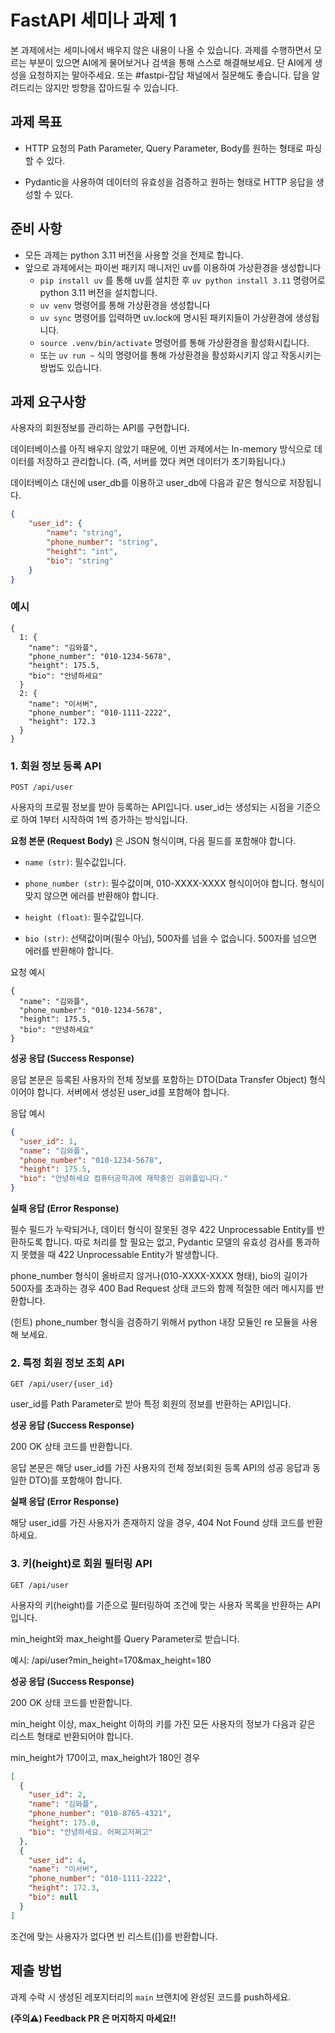 # FastAPI 세미나 과제 1

본 과제에서는 세미나에서 배우지 않은 내용이 나올 수 있습니다. 과제를 수행하면서 모르는 부분이 있으면 AI에게 물어보거나 검색을 통해 스스로 해결해보세요. 단 AI에게 생성을 요청하지는 말아주세요. 또는 #fastpi-잡담 채널에서 질문해도 좋습니다. 답을 알려드리는 않지만 방향을 잡아드릴 수 있습니다.

## 과제 목표

- HTTP 요청의 Path Parameter, Query Parameter, Body를 원하는 형태로 파싱할 수 있다.

- Pydantic을 사용하여 데이터의 유효성을 검증하고 원하는 형태로 HTTP 응답을 생성할 수 있다.

## 준비 사항

- 모든 과제는 python 3.11 버전을 사용할 것을 전제로 합니다.
- 앞으로 과제에서는 파이썬 패키지 매니저인 uv를 이용하여 가상환경을 생성합니다
    - `pip install uv` 를 통해 uv를 설치한 후 `uv python install 3.11` 명령어로 python 3.11 버전을 설치합니다.
    - `uv venv` 명령어를 통해 가상환경을 생성합니다
    - `uv sync` 명령어를 입력하면 uv.lock에 명시된 패키지들이 가상환경에 생성됩니다.
    - `source .venv/bin/activate` 명령어를 통해 가상환경을 활성화시킵니다.
    - 또는 `uv run ~` 식의 명령어를 통해 가상환경을 활성화시키지 않고 작동시키는 방법도 있습니다.

## 과제 요구사항 

사용자의 회원정보를 관리하는 API를 구현합니다.

데이터베이스를 아직 배우지 않았기 때문에, 이번 과제에서는 In-memory 방식으로 데이터를 저장하고 관리합니다. (즉, 서버를 껐다 켜면 데이터가 초기화됩니다.)

데이터베이스 대신에 user_db를 이용하고 user_db에 다음과 같은 형식으로 저장됩니다.

```JSON
{
    "user_id": {
        "name": "string",
        "phone_number": "string",
        "height": "int",
        "bio": "string"
    }
}
```

### 예시
```
{
  1: {
    "name": "김와플",
    "phone_number": "010-1234-5678",
    "height": 175.5,
    "bio": "안녕하세요"
  }
  2: {
    "name": "이서버",
    "phone_number": "010-1111-2222",
    "height": 172.3
  }
}
```

### 1. 회원 정보 등록 API
`POST /api/user`

사용자의 프로필 정보를 받아 등록하는 API입니다. user_id는 생성되는 시점을 기준으로 하여 1부터 시작하여 1씩 증가하는 방식입니다.

**요청 본문 (Request Body)** 은 JSON 형식이며, 다음 필드를 포함해야 합니다.

- `name (str)`: 필수값입니다.

- `phone_number (str)`: 필수값이며, 010-XXXX-XXXX 형식이어야 합니다. 형식이 맞지 않으면 에러를 반환해야 합니다.

- `height (float)`: 필수값입니다.

- `bio (str)`: 선택값이며(필수 아님), 500자를 넘을 수 없습니다. 500자를 넘으면 에러를 반환해야 합니다.

요청 예시
```
{
  "name": "김와플",
  "phone_number": "010-1234-5678",
  "height": 175.5,
  "bio": "안녕하세요"
}
```

**성공 응답 (Success Response)**

응답 본문은 등록된 사용자의 전체 정보를 포함하는 DTO(Data Transfer Object) 형식이어야 합니다. 서버에서 생성된 user_id를 포함해야 합니다.

응답 예시
```JSON
{
  "user_id": 1,
  "name": "김와플",
  "phone_number": "010-1234-5678",
  "height": 175.5,
  "bio": "안녕하세요 컴퓨터공학과에 재학중인 김와플입니다."
}
```


**실패 응답 (Error Response)**

필수 필드가 누락되거나, 데이터 형식이 잘못된 경우 422 Unprocessable Entity를 반환하도록 합니다. 따로 처리를 할 필요는 없고, Pydantic 모델의 유효성 검사를 통과하지 못했을 때 422 Unprocessable Entity가 발생합니다.

phone_number 형식이 올바르지 않거나(010-XXXX-XXXX 형태), bio의 길이가 500자를 초과하는 경우 400 Bad Request 상태 코드와 함께 적절한 에러 메시지를 반환합니다.

(힌트) phone_number 형식을 검증하기 위해서 python 내장 모듈인 re 모듈을 사용해 보세요.

### 2. 특정 회원 정보 조회 API
`GET /api/user/{user_id}`

user_id를 Path Parameter로 받아 특정 회원의 정보를 반환하는 API입니다.

**성공 응답 (Success Response)**

200 OK 상태 코드를 반환합니다.

응답 본문은 해당 user_id를 가진 사용자의 전체 정보(회원 등록 API의 성공 응답과 동일한 DTO)를 포함해야 합니다.

**실패 응답 (Error Response)**

해당 user_id를 가진 사용자가 존재하지 않을 경우, 404 Not Found 상태 코드를 반환하세요.

### 3. 키(height)로 회원 필터링 API
`GET /api/user`

사용자의 키(height)를 기준으로 필터링하여 조건에 맞는 사용자 목록을 반환하는 API입니다.

min_height와 max_height를 Query Parameter로 받습니다.

예시: /api/user?min_height=170&max_height=180

**성공 응답 (Success Response)**

200 OK 상태 코드를 반환합니다.

min_height 이상, max_height 이하의 키를 가진 모든 사용자의 정보가 다음과 같은 리스트 형태로 반환되어야 합니다.

min_height가 170이고, max_height가 180인 경우

```JSON
[
  {
    "user_id": 2,
    "name": "김와플",
    "phone_number": "010-8765-4321",
    "height": 175.0,
    "bio": "안녕하세요. 어쩌고저쩌고"
  },
  {
    "user_id": 4,
    "name": "이서버",
    "phone_number": "010-1111-2222",
    "height": 172.3,
    "bio": null
  }
]
```

조건에 맞는 사용자가 없다면 빈 리스트([])를 반환합니다.

## 제출 방법
과제 수락 시 생성된 레포지터리의 `main` 브랜치에 완성된 코드를 push하세요.

**(주의⚠️) Feedback PR 은 머지하지 마세요!!**
